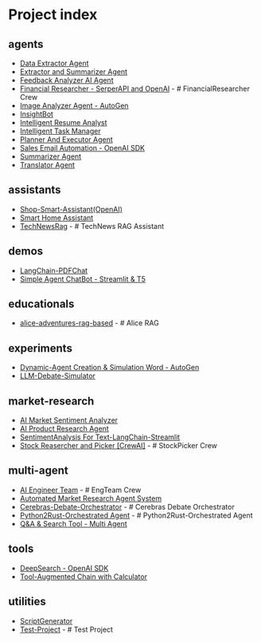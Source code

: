 <!-- PROJECTS-INDEX-START -->

# Project index

## agents

- [Data Extractor Agent](projects/agents/Data%20Extractor%20Agent)
- [Extractor and Summarizer Agent](projects/agents/Extractor%20and%20Summarizer%20Agent)
- [Feedback Analyzer AI Agent](projects/agents/Feedback%20Analyzer%20AI%20Agent)
- [Financial Researcher - SerperAPI and OpenAI](projects/agents/Financial%20Researcher%20-%20SerperAPI%20and%20OpenAI) - # FinancialResearcher Crew
- [Image Analyzer Agent - AutoGen](projects/agents/Image%20Analyzer%20Agent%20-%20AutoGen)
- [InsightBot](projects/agents/InsightBot)
- [Intelligent Resume Analyst](projects/agents/Intelligent%20Resume%20Analyst)
- [Intelligent Task Manager](projects/agents/Intelligent%20Task%20Manager)
- [Planner And Executor Agent](projects/agents/Planner%20And%20Executor%20Agent)
- [Sales Email Automation - OpenAI SDK](projects/agents/Sales%20Email%20Automation%20-%20OpenAI%20SDK)
- [Summarizer Agent](projects/agents/Summarizer%20Agent)
- [Translator Agent](projects/agents/Translator%20Agent)


## assistants

- [Shop-Smart-Assistant(OpenAI)](projects/assistants/Shop-Smart-Assistant%28OpenAI%29)
- [Smart Home Assistant](projects/assistants/Smart%20Home%20Assistant)
- [TechNewsRag](projects/assistants/TechNewsRag) - # TechNews RAG Assistant


## demos

- [LangChain-PDFChat](projects/demos/LangChain-PDFChat)
- [Simple Agent ChatBot - Streamlit & T5](projects/demos/Simple%20Agent%20ChatBot%20-%20Streamlit%20%26%20T5)


## educationals

- [alice-adventures-rag-based](projects/educationals/alice-adventures-rag-based) - # Alice RAG


## experiments

- [Dynamic-Agent Creation & Simulation Word - AutoGen](projects/experiments/Dynamic-Agent%20Creation%20%26%20Simulation%20Word%20-%20AutoGen)
- [LLM-Debate-Simulator](projects/experiments/LLM-Debate-Simulator)


## market-research

- [AI Market Sentiment Analyzer](projects/market-research/AI%20Market%20Sentiment%20Analyzer)
- [AI Product Research Agent](projects/market-research/AI%20Product%20Research%20Agent)
- [SentimentAnalysis For Text-LangChain-Streamlit](projects/market-research/SentimentAnalysis%20For%20Text-LangChain-Streamlit)
- [Stock Reasercher and Picker \[CrewAI\]](projects/market-research/Stock%20Reasercher%20and%20Picker%20%5BCrewAI%5D) - # StockPicker Crew


## multi-agent

- [AI Engineer Team](projects/multi-agent/AI%20Engineer%20Team) - # EngTeam Crew
- [Automated Market Research Agent System](projects/multi-agent/Automated%20Market%20Research%20Agent%20System)
- [Cerebras-Debate-Orchestrator](projects/multi-agent/Cerebras-Debate-Orchestrator) - # Cerebras Debate Orchestrator
- [Python2Rust-Orchestrated Agent](projects/multi-agent/Python2Rust-Orchestrated%20Agent) - # Python2Rust-Orchestrated Agent
- [Q&A & Search Tool - Multi Agent](projects/multi-agent/Q%26A%20%26%20Search%20Tool%20-%20Multi%20Agent)


## tools

- [DeepSearch - OpenAI SDK](projects/tools/DeepSearch%20-%20OpenAI%20SDK)
- [Tool-Augmented Chain with Calculator](projects/tools/Tool-Augmented%20Chain%20with%20Calculator)


## utilities

- [ScriptGenerator](projects/utilities/ScriptGenerator)
- [Test-Project](projects/utilities/Test-Project) - # Test Project

<!-- PROJECTS-INDEX-END -->